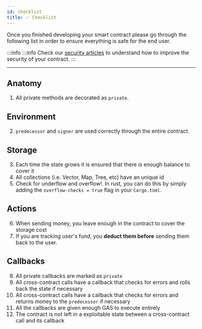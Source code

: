 ```yaml
---
id: checklist
title: ✅ Checklist
---
```


Once you finished developing your smart contract please go through the following list in order to ensure everything is safe for the end user.

:::info
:::info Check our [security articles](/develop/contracts/security/welcome) to understand how to improve the security of your contract.
:::

---

## Anatomy

1. All private methods are decorated as `private`.

## Environment

2. `predecessor` and `signer` are used correctly through the entire contract.

## Storage

3. Each time the state grows it is ensured that there is enough balance to cover it
4. All collections (i.e. Vector, Map, Tree, etc) have an unique id
5. Check for underflow and overflow!. In rust, you can do this by simply adding the `overflow-checks = true` flag in your `Cargo.toml`.

## Actions

6. When sending money, you leave enough in the contract to cover the storage cost
7. If you are tracking user's fund, you **deduct them before** sending them back to the user.

## Callbacks

8. All private callbacks are marked as `private`
9. All cross-contract calls have a callback that checks for errors and rolls back the state if necessary
10. All cross-contract calls have a callback that checks for errors and returns money to the `predecessor` if necessary
11. All the callbacks are given enough GAS to execute entirely
12. The contract is not left in a exploitable state between a cross-contract call and its callback
